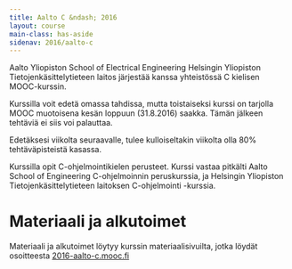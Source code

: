 ```yaml
---
title: Aalto C &ndash; 2016
layout: course
main-class: has-aside
sidenav: 2016/aalto-c
---
```


Aalto Yliopiston School of Electrical Engineering
Helsingin Yliopiston Tietojenkäsittelytieteen laitos
järjestää
kanssa yhteistössä C kielisen MOOC-kurssin.

Kurssilla voit edetä omassa tahdissa, mutta toistaiseksi kurssi on tarjolla MOOC muotoisena kesän loppuun (31.8.2016) saakka. Tämän jälkeen tehtäviä ei siis voi palauttaa.

Edetäksesi viikolta seuraavalle, tulee kulloiseltakin viikolta olla 80% tehtäväpisteistä kasassa.

Kurssilla opit C-ohjelmointikielen perusteet. Kurssi vastaa pitkälti Aalto School of Engineering C-ohjelmoinnin peruskurssia, ja Helsingin Yliopiston Tietojenkäsittelytieteen laitoksen C-ohjelmointi -kurssia.

# Materiaali ja alkutoimet
Materiaali ja alkutoimet löytyy kurssin materiaalisivuilta, jotka löydät osoitteesta [2016-aalto-c.mooc.fi](http://2016-aalto-c.mooc.fi)

